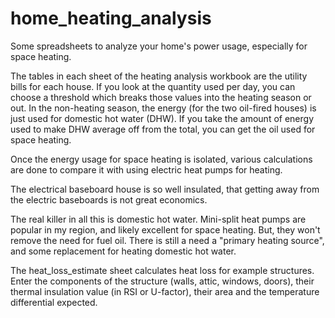 # home_heating_analysis
Some spreadsheets to analyze your home's power usage, especially for space heating.

The tables in each sheet of the heating analysis workbook are the utility bills for each house. If you look at the quantity used per day, you can choose a threshold which breaks those values into the heating season or out. In the non-heating season, the energy (for the two oil-fired houses) is just used for domestic hot water (DHW). If you take the amount of energy used to make DHW average off from the total, you can get the oil used for space heating. 

Once the energy usage for space heating is isolated, various calculations are done to compare it with using electric heat pumps for heating.

The electrical baseboard house is so well insulated, that getting away from the electric baseboards is not great economics.

The real killer in all this is domestic hot water. Mini-split heat pumps are popular in my region, and likely excellent for space heating. But, they won't remove the need for fuel oil. There is still a need a "primary heating source", and some replacement for heating domestic hot water.

The heat_loss_estimate sheet calculates heat loss for example structures. Enter the components of the structure (walls, attic, windows, doors), their thermal insulation value (in RSI or U-factor), their area and the temperature differential expected. 
